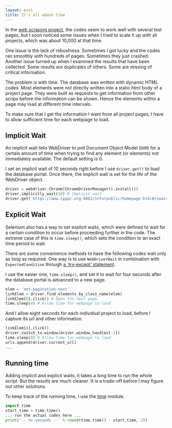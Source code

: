 ```yaml
---
layout: post
title: It's all about time
---
```


In the [web scraping project](https://zrzhao.github.io/webscraping/), the codes seem to work well with several test pages, but I soon noticed some issues when I tried to scale it up with all projects, which was about 10,000 at that time. 

One issue is the lack of robustness. Sometimes I got lucky and the codes ran smoothly with hundreds of pages. Sometimes they just crashed. Another issue turned up when I examined the results that have been collected. Some results are duplicates of others. Some are missing of critical information. 

The problem is with time. The database was written with dynamic HTML codes. Most elements were not directly written into a static html body of a project page. They were built as requests to get information from other scrips before the information can be shown. Hence the elements within a page may load at different time intervals. 

To make sure that I get the information I want from all project pages, I have to allow sufficient time for each webpage to load. 

## Implicit Wait

An implicit wait tells WebDriver to poll Document Object Model (`DOM`) for a certain amount of time when trying to find any element (or elements) not immediately available. The default setting is 0. 

I set an implicit wait of 10 seconds right before I use `driver.get()` to load the database portal. Once there, the implicit wait is set for the life of the WebDriver object.

```python
driver = webdriver.Chrome(ChromeDriverManager().install()) 
driver.implicitly_wait(10) # Implicit wait
driver.get('https://www.cpppc.org:8082/inforpublic/homepage.html#/searchresult')
```

## Explicit Wait

Selenium also has a way to set explicit waits, which were defined to wait for a certain condition to occur before proceeding further in the code. The extreme case of this is `time.sleep()`, which sets the condition to an exact time period to wait.

There are some convenience methods to have the following codes wait only as long as required. One way is to use `WebDriverWait` in combination with `ExpectedCondition` through [a `try-except' statement](https://selenium-python.readthedocs.io/waits.html). 

I use the easier one, `time.sleep()`, and set it to wait for four seconds after the database portal is advanced to a new page. 

```python
elem = 'ant-pagination-next'
linkElem = driver.find_elements_by_class_name(elem)
linkElem[0].click() # Open the next page  
time.sleep(4) # Allow time for webpage to load
```
And I allow eight seconds for each individual project to load, before I capture its url and other information.  

```python
linkElem[i].click()
driver.switch_to.window(driver.window_handles[-1])
time.sleep(8) # Allow time for webpage to load
urls.append(driver.current_url)
...
```

## Running time

Adding implicit and explicit waits, it takes a long time to run the whole script. But the results are much cleaner. It is a trade-off before I may figure out other solutions. 

To keep track of the running time, I use the [time](https://docs.python.org/3/library/time.html) module.  

```python
import time
start_time = time.time()
... run the actual codes here ...
print('-- %s seconds --' % round(time.time() - start_time, 2))
```



